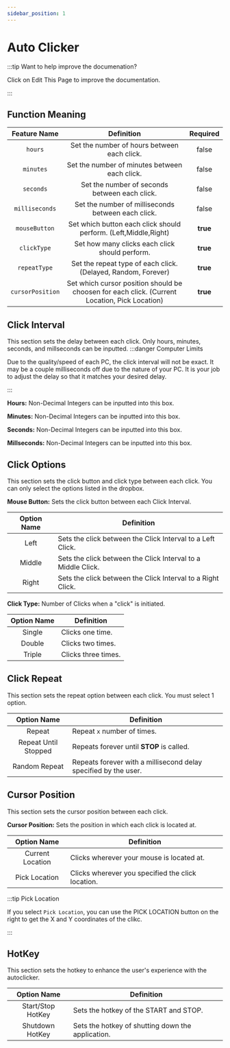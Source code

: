 ```yaml
---
sidebar_position: 1
---
```


# Auto Clicker
:::tip Want to help improve the documenation?

Click on Edit This Page to improve the documentation.

:::
## Function Meaning
|   Feature Name   |                                           Definition                                          | Required |
|:----------------:|:---------------------------------------------------------------------------------------------:|:--------:|
|      `hours`     |                          Set the number of hours between each click.                          |   false  |
|     `minutes`    |                         Set the number of minutes between each click.                         |   false  |
|     `seconds`    |                         Set the number of seconds between each click.                         |   false  |
|  `milliseconds`  |                       Set the number of milliseconds between each click.                      |   false  |
|   `mouseButton`  |                Set which button each click should perform. (Left,Middle,Right)                | **true** |
|    `clickType`   |                         Set how many clicks each click should perform.                        | **true** |
|   `repeatType`   |                 Set the repeat type of each click. (Delayed, Random, Forever)                 | **true** |
| `cursorPosition` | Set which cursor position should be choosen for each click. (Current Location, Pick Location) | **true** |

## Click Interval
This section sets the delay between each click. Only hours, minutes, seconds, and millseconds can be inputted.
:::danger Computer Limits

Due to the quality/speed of each PC, the click interval will not be exact. It may be a couple milliseconds off due to the nature of your PC. It is your job to adjust the delay so that it matches your desired delay.

:::

**Hours:** Non-Decimal Integers can be inputted into this box.

**Minutes:** Non-Decimal Integers can be inputted into this box.

**Seconds:** Non-Decimal Integers can be inputted into this box.

**Millseconds:** Non-Decimal Integers can be inputted into this box.

## Click Options
This section sets the click button and click type between each click. You can only select the options listed in the dropbox.

**Mouse Button:** Sets the click button between each Click Interval.

| Option Name | Definition                                                   |
|:-----------:|--------------------------------------------------------------|
|     Left    | Sets the click between the Click Interval to a Left Click.   |
|    Middle   | Sets the click between the Click Interval to a Middle Click. |
|    Right    | Sets the click between the Click Interval to a Right Click.  |

**Click Type:** Number of Clicks when a "click" is initiated.

| Option Name | Definition          |
|:-----------:|---------------------|
|    Single   | Clicks one time.    |
|    Double   | Clicks two times.   |
|    Triple   | Clicks three times. |

## Click Repeat
This section sets the repeat option between each click. You must select 1 option.

|      Option Name     | Definition                                                      |
|:--------------------:|-----------------------------------------------------------------|
|        Repeat        | Repeat `x` number of times.                                     |
| Repeat Until Stopped | Repeats forever until **STOP** is called.                       |
|     Random Repeat    | Repeats forever with a millisecond delay specified by the user. |

## Cursor Position
This section sets the cursor position between each click.

**Cursor Position:** Sets the position in which each click is located at.

|    Option Name   | Definition                                        |
|:----------------:|---------------------------------------------------|
| Current Location | Clicks wherever your mouse is located at.         |
|   Pick Location  | Clicks wherever you specified the click location. |

:::tip Pick Location

If you select `Pick Location`, you can use the PICK LOCATION button on the right to get the X and Y coordinates of the clikc.

:::

## HotKey
This section sets the hotkey to enhance the user's experience with the autoclicker.

|    Option Name    | Definition                                        |
|:-----------------:|---------------------------------------------------|
| Start/Stop HotKey | Sets the hotkey of the START and STOP.            |
|  Shutdown HotKey  | Sets the hotkey of shutting down the application. |